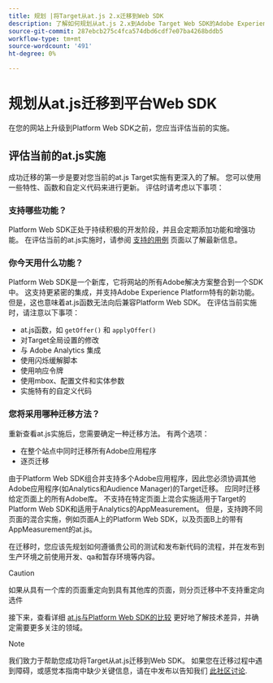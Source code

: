 ```yaml
---
title: 规划 |将Target从at.js 2.x迁移到Web SDK
description: 了解如何规划从at.js 2.x到Adobe Target Web SDK的Adobe Experience Platform实施。
source-git-commit: 287ebcb275c4fca574dbd6cdf7e07ba4268bddb5
workflow-type: tm+mt
source-wordcount: '491'
ht-degree: 0%

---
```


# 规划从at.js迁移到平台Web SDK

在您的网站上升级到Platform Web SDK之前，您应当评估当前的实施。

## 评估当前的at.js实施

成功迁移的第一步是要对您当前的at.js Target实施有更深入的了解。 您可以使用一些特性、函数和自定义代码来进行更新。 评估时请考虑以下事项：

### 支持哪些功能？

Platform Web SDK正处于持续积极的开发阶段，并且会定期添加功能和增强功能。 在评估当前的at.js实施时，请参阅 [支持的用例](https://github.com/orgs/adobe/projects/18/views/1) 页面以了解最新信息。

### 你今天用什么功能？

Platform Web SDK是一个新库，它将网站的所有Adobe解决方案整合到一个SDK中。 这支持更紧密的集成，并支持Adobe Experience Platform特有的新功能。 但是，这也意味着at.js函数无法向后兼容Platform Web SDK。 在评估当前实施时，请注意以下事项：

- at.js函数，如 `getOffer()` 和 `applyOffer()`
- 对Target全局设置的修改
- 与 Adobe Analytics 集成
- 使用闪烁缓解脚本
- 使用响应令牌
- 使用mbox、配置文件和实体参数
- 实施特有的自定义代码

### 您将采用哪种迁移方法？

重新查看at.js实施后，您需要确定一种迁移方法。 有两个选项：

- 在整个站点中同时迁移所有Adobe应用程序
- 逐页迁移

由于Platform Web SDK组合并支持多个Adobe应用程序，因此您必须协调其他Adobe应用程序(如Analytics和Audience Manager)的Target迁移。 应同时迁移给定页面上的所有Adobe库。 不支持在特定页面上混合实施适用于Target的Platform Web SDK和适用于Analytics的AppMeasurement。 但是，支持跨不同页面的混合实施，例如页面A上的Platform Web SDK，以及页面B上的带有AppMeasurement的at.js。

在迁移时，您应该先规划如何遵循贵公司的测试和发布新代码的流程，并在发布到生产环境之前使用开发、qa和暂存环境等内容。

>[!CAUTION]
>
>如果从具有一个库的页面重定向到具有其他库的页面，则分页迁移中不支持重定向选件


接下来，查看详细 [at.js与Platform Web SDK的比较](detailed-comparison.md) 更好地了解技术差异，并确定需要更多关注的领域。

>[!NOTE]
>
>我们致力于帮助您成功将Target从at.js迁移到Web SDK。 如果您在迁移过程中遇到障碍，或感觉本指南中缺少关键信息，请在中发布以告知我们 [此社区讨论](https://experienceleaguecommunities.adobe.com/t5/adobe-experience-platform-data/tutorial-discussion-migrate-target-from-at-js-to-web-sdk/m-p/575587#M463).

